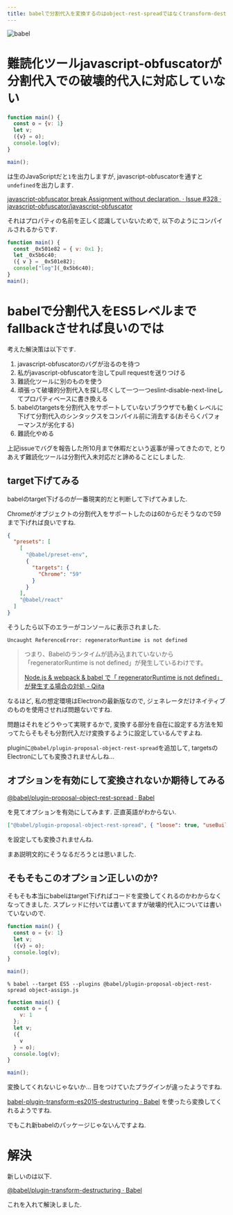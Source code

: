 ```yaml
---
title: babelで分割代入を変換するのはobject-rest-spreadではなくtransform-destructuring
---
```


![babel](https://d33wubrfki0l68.cloudfront.net/7a197cfe44548cc1a3f581152af70a3051e11671/78df8/img/babel.svg)

# 難読化ツールjavascript-obfuscatorが分割代入での破壊的代入に対応していない

~~~js
function main() {
  const o = {v: 1}
  let v;
  ({v} = o);
  console.log(v);
}

main();
~~~

は生のJavaScriptだと`1`を出力しますが,
javascript-obfuscatorを通すと`undefined`を出力します.

[javascript-obfuscator break Assignment without declaration. · Issue #328 · javascript-obfuscator/javascript-obfuscator](https://github.com/javascript-obfuscator/javascript-obfuscator/issues/328)

それはプロパティの名前を正しく認識していないためで,
以下のようにコンパイルされるからです.

~~~js
function main() {
  const _0x501e82 = { v: 0x1 };
  let _0x5b6c40;
  ({ v } = _0x501e82);
  console["log"](_0x5b6c40);
}
main();
~~~

# babelで分割代入をES5レベルまでfallbackさせれば良いのでは

考えた解決策は以下です.

1. javascript-obfuscatorのバグが治るのを待つ
2. 私がjavascript-obfuscatorを治してpull requestを送りつける
3. 難読化ツールに別のものを使う
4. 頑張って破壊的分割代入を探し尽くして一つ一つeslint-disable-next-lineしてプロパティベースに書き換える
5. babelのtargetsを分割代入をサポートしていないブラウザでも動くレベルに下げて分割代入のシンタックスをコンパイル前に消去する(おそらくパフォーマンスが劣化する)
6. 難読化やめる

上記issueでバグを報告した所10月まで休暇だという返事が帰ってきたので,
とりあえず難読化ツールは分割代入未対応だと諦めることにしました.

## target下げてみる

babelのtarget下げるのが一番現実的だと判断して下げてみました.

Chromeがオブジェクトの分割代入をサポートしたのは60からだそうなので59まで下げれば良いですね.

~~~json
{
  "presets": [
    [
      "@babel/preset-env",
      {
        "targets": {
          "Chrome": "59"
        }
      }
    ],
    "@babel/react"
  ]
}
~~~

そうしたら以下のエラーがコンソールに表示されました.

~~~
Uncaught ReferenceError: regeneratorRuntime is not defined
~~~

>  つまり、Babelのランタイムが読み込まれていないから「regeneratorRuntime is not defined」が発生しているわけです。
>
> [Node.js & webpack & babel で「 regeneratorRuntime is not defined」が発生する場合の対処 - Qiita](https://qiita.com/devneko/items/c7ddb31f504c8c2a5ac5)

なるほど,
私の想定環境はElectronの最新版なので,
ジェネレータだけネイティブのものを使用させれば問題ないですね.

問題はそれをどうやって実現するかで,
変換する部分を自在に設定する方法を知ってたらそもそも分割代入だけ変換するように設定しているんですよね.

pluginに`@babel/plugin-proposal-object-rest-spread`を追加して,
targetsのElectronにしても変換されませんしね…

## オプションを有効にして変換されないか期待してみる

[@babel/plugin-proposal-object-rest-spread · Babel](https://babeljs.io/docs/en/next/babel-plugin-proposal-object-rest-spread)

を見てオプションを有効にしてみます.
正直英語がわからない.

~~~json
["@babel/plugin-proposal-object-rest-spread", { "loose": true, "useBuiltIns": true }]
~~~

を設定しても変換されませんね.

まあ説明文的にそうなるだろうとは思いました.

## そもそもこのオプション正しいのか?

そもそも本当にbabelはtarget下げればコードを変換してくれるのかわからなくなってきました.
スプレッドに付いては書いてますが破壊的代入については書いていないので.

~~~js
function main() {
  const o = {v: 1}
  let v;
  ({v} = o);
  console.log(v);
}

main();
~~~

~~~
% babel --target ES5 --plugins @babel/plugin-proposal-object-rest-spread object-assign.js
~~~

~~~js
function main() {
  const o = {
    v: 1
  };
  let v;
  ({
    v
  } = o);
  console.log(v);
}

main();
~~~

変換してくれないじゃないか…
目をつけていたプラグインが違ったようですね.

[babel-plugin-transform-es2015-destructuring · Babel](https://babeljs.io/docs/en/babel-plugin-transform-es2015-destructuring)
を使ったら変換してくれるようですね.

でもこれ新babelのパッケージじゃないんですよね.

# 解決

新しいのは以下.

[\@babel/plugin-transform-destructuring · Babel](https://babeljs.io/docs/en/next/babel-plugin-transform-destructuring.html)

これを入れて解決しました.
